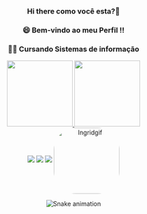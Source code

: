
  <div align="center">
   
 ### Hi there como você esta?👋
 
### 😄 Bem-vindo ao meu Perfil !!
 
 ### 👩‍💻 Cursando Sistemas de informação
 </div>
 <div align="center">
  <a href="https://github.com/IngridFBalbino">
  <img height="150em" src="https://github-readme-stats.vercel.app/api?username=IngridFBalbino&show_icons=true&theme=dracula&include_all_commits=true&count_private=true"/>
  <img height="150em" src="https://github-readme-stats.vercel.app/api/top-langs/?username=ingridfbalbino&layout=compact&langs_count=7&theme=dracula"/>
</div>
 

  <div align="center">
  <a href="https://www.instagram.com/ingrid_fernandam/" target="_blank"><img src="https://img.shields.io/badge/-Instagram-%23E4405F?style=for-the-badge&logo=instagram&logoColor=white" target="_blank"></a>
  <a href = "mailto:Ingridfernandamessias@gmail.com"><img src="https://img.shields.io/badge/-Gmail-%23333?style=for-the-badge&logo=gmail&logoColor=white" target="_blank"></a>
  <a href="https://www.linkedin.com/in/ingrid-fernanda-est%C3%A1gioti/" target="_blank"><img src="https://img.shields.io/badge/-LinkedIn-%230077B5?style=for-the-badge&logo=linkedin&logoColor=white" target="_blank"></a> 
 <img align="center" alt="Ingridgif" height="150" style="border-radius:50px;" src="https://i.picasion.com/pic92/14a1f3e448cc6616294de04383854414.gif">
  
  ![Snake animation](https://github.com/IngridFBalbino/IngridFBalbino/blob/output/github-contribution-grid-snake.svg)
 
</div>

